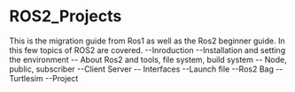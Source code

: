 # ROS2_Projects
This is the migration guide from Ros1 as well as the Ros2 beginner guide.
In this few topics of ROS2 are covered.
--Inroduction
--Installation and setting the environment
-- About Ros2 and tools, file system, build system
-- Node, public, subscriber
--Client Server
-- Interfaces
--Launch file
--Ros2 Bag
--Turtlesim
--Project
